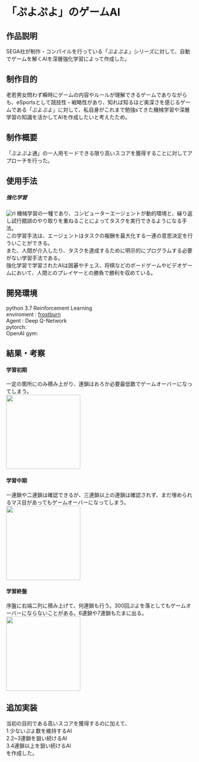 # 「ぷよぷよ」のゲームAI

## 作品説明

SEGA社が制作・コンパイルを行っている「ぷよぷよ」シリーズに対して、自動でゲームを解くAIを深層強化学習によって作成した。

## 制作目的

老若男女問わず瞬時にゲームの内容やルールが理解できるゲームでありながらも、eSportsとして競技性・戦略性があり、知れば知るほど奥深さを感じるゲームである「ぷよぷよ」に対して、私自身がこれまで勉強sてきた機械学習や深層学習の知識を活かしてAIを作成したいと考えたため。


## 制作概要

「ぷよぷよ通」の一人用モードできる限り高いスコアを獲得することに対してアプローチを行った。

## 使用手法
##### 強化学習
![rl](https://user-images.githubusercontent.com/59335458/152766417-1a71d0ea-6ae0-4e6d-b60b-481d2846d386.PNG)
機械学習の一種であり、コンピューターエージェントが動的環境と、繰り返し試行錯誤のやり取りを重ねることによってタスクを実行できるようになる手法。  
この学習手法は、エージェントはタスクの報酬を最大化する一連の意思決定を行ういことができる。  
また、人間が介入したり、タスクを達成するために明示的にプログラムする必要がない学習手法である。  
強化学習で学習されたAIは囲碁やチェス、将棋などのボードゲームやビデオゲームにおいて、人間とのプレイヤーとの勝負で勝利を収めている。


## 開発環境
python 3.7
Reinforcement Learning  
enviroment : [frostburn](https://github.com/frostburn/gym_puyopuyo)  
Agent : Deep Q-Network  
pytorch:  
OpenAI gym:  

## 結果・考察
#### 学習初期  
一定の箇所にのみ積み上がり、連鎖はおろか必要最低数でゲームオーバーになってしまう。  
<img src = "https://user-images.githubusercontent.com/59335458/152766887-85bee738-2afc-43ef-ab64-c81a19b005cf.PNG" width = 200px>

#### 学習中期  
一連鎖や二連鎖は確認できるが、三連鎖以上の連鎖は確認されず、まだ埋められるマス目があってもゲームオーバーになってしまう。  
<img src = "https://user-images.githubusercontent.com/59335458/152766892-1fec58dc-07d8-4fb1-8814-e58b906422f2.PNG" width = 200px>

#### 学習終盤  
序盤に右端二列に積み上げて、何連鎖も行う。300回ぷよを落としてもゲームオーバーにならないことがある。6連鎖や7連鎖もたまに出る。  
<img src = "https://user-images.githubusercontent.com/59335458/152766901-6841d048-820d-4413-aaef-26cd8ca7607b.PNG" width = 200px>

## 追加実装
当初の目的である高いスコアを獲得するのに加えて、  
1.少ないぷよ数を維持するAI  
2.2~3連鎖を狙い続けるAI  
3.4連鎖以上を狙い続けるAI  
を作成した。


